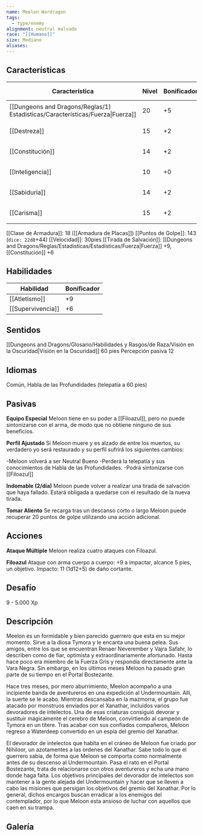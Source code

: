 ```yaml
---
name: Meelon Wardragon
tags:
  - type/enemy
alignment: neutral malvado
race: "[[Humano]]"
size: Mediano
aliases:
---
```


## Características

| Característica                                                                 | Nivel | Bonificador | Lanzar dado      |
| ------------------------------------------------------------------------------ | ----- | ----------- | ---------------- |
| [[Dungeons and Dragons/Reglas/1) Estadisticas/Características/Fuerza\|Fuerza]] | 20    | +5          | `dice: 1d20 + 0` |
| [[Destreza]]                                                                   | 15    | +2          | `dice: 1d20 + 0` |
| [[Constitución]]                                                               | 14    | +2          | `dice: 1d20 + 0` |
| [[Inteligencia]]                                                               | 10    | +0          | `dice: 1d20 + 0` |
| [[Sabiduría]]                                                                  | 14    | +2          | `dice: 1d20 + 0` |
| [[Carisma]]                                                                    | 15    | +2          | `dice: 1d20 + 0` |

[[Clase de Armadura]]: 18 ([[Armadura de Placas]])
[[Puntos de Golpe]]: 143 (`dice: 22d8`+44)
[[Velocidad]]: 30pies
[[Tirada de Salvación]]: [[Dungeons and Dragons/Reglas/Estadisticas/Estadisticas/Fuerza|Fuerza]] +9, [[Constitución]] +6

## Habilidades

| Habilidad         | Bonificador |
| ----------------- | ----------- |
| [[Atletismo]]     | +9          |
| [[Supervivencia]] | +6          |

## Sentidos

[[Dungeons and Dragons/Glosario/Habilidades y Rasgos/de Raza/Visión en la Oscuridad|Visión en la Oscuridad]] 60 pies
Percepción pasiva 12

## Idiomas

Común, Habla de las Profundidades (telepatía a 60 pies)

## Pasivas

**Equipo Especial**
Meloon tiene en su poder a [[Filoazul]], pero no puede sintonizarse con el arma, de modo que no obtiene ninguno de sus beneficios.

**Perfil Ajustado**
Si Meloon muere y es alzado de entre los muertos, su verdadero yo será restaurado y su perfil sufrirá los siguientes cambios:

-Meloon volverá a ser Neutral Bueno
-Perderá la telepatía y sus conocimientos de Habla de las Profundidades.
-Podrá sintonizarse con [[Filoazul]]

**Indomable (2/día)**
Meloon puede volver a realizar una tirada de salvación que haya fallado. Estará obligada a quedarse con el resultado de la nueva tirada.

**Tomar Aliento**
Se recarga tras un descanso corto o largo
Meloon puede recuperar 20  puntos de golpe utilizando una acción adicional.

## Acciones

**Ataque Múltiple**
Meloon realiza cuatro ataques con Filoazul.

**Filoazul**
Ataque con arma cuerpo a cuerpo: +9 a impactar, alcance 5 pies, un objetivo.
Impacto: 11 (1d12+5) de daño cortante.

## Desafío

9 - 5.000 Xp

## Descripción

Meelon es un formidable y bien parecido guerrero que esta en su mejor momento. Sirve a la diosa Tymora y le encanta una buena pelea. Sus amigos, entre los que se encuentran Renaer Neverember y Vajra Safahr, lo describen como de fiar, optimista y extraordinariamente afortunado. Hasta hace poco era miembro de la Fuerza Gris y respondía directamente ante la Vara Negra. Sin embargo, en los últimos meses Meloon ha pasado gran parte de su tiempo en el Portal Bostezante.

Hace tres meses, por mero aburrimiento, Meelon acompaño a una incipiente banda de aventureros en una expedición al Undermountain. 
Allí, la suerte se le acabo. Mientras descansaba en la mazmorra, el grupo fue atacado por monstruos enviados por el Xanathar, incluidos varios devoradores de intelectos. 
Una de esas criaturas consiguió devorar y sustituir mágicamente el cerebro de Meloon, convirtiendo al campeón de Tymora en un títere. Tras acabar con sus confiados compañeros, Meloon regreso a Waterdeep convertido en un espía del gremio del Xanathar.

El devorador de intelectos que habita en el cráneo de Meloon fue criado por Nihiloor, un azotamentes a las ordenes del Xanathar. Sabe todo lo que el guerrero sabía, de forma que Meloon se comporta como normalmente antes de su descenso al Undermountain. Pasa el rato en el Portal Bostezante, trata de relacionarse con otros aventureros y echa una mano donde haga falta. 
Los objetivos principales del devorador de intelectos son mantener a la gente alejada del Undermountain y hacer que se lleven a cabo las misiones que persigan los objetivos del gremio del Xanathar. Por lo general, dichos encargos buscan erradicar a los enemigos del contemplador, por lo que Meloon esta ansioso de luchar con aquellos que caen en su trampa.

## Galería



